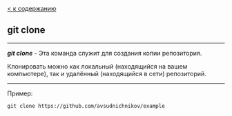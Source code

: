[< к содержанию](./readme.md)

## **git clone**

---

***git clone*** - Эта команда служит для создания копии репозитория.

Клонировать можно как локальный (находящийся на вашем компьютере), так и удалённый (находящийся в сети) репозиторий.

---

Пример:

```
git clone https://github.com/avsudnichnikov/example
```